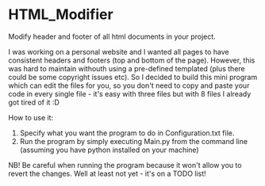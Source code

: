 # HTML_Modifier
Modify header and footer of all html documents in your project.

I was working on a personal website and I wanted all pages to have consistent headers and footers (top and bottom of the page). However, this was hard to maintain withouth using a pre-defined templated (plus there could be some copyright issues etc).
So I decided to build this mini program which can edit the files for you, so you don't need to copy and paste your code in every single file - it's easy with three files but with 8 files I already got tired of it :D

How to use it:
1) Specify what you want the program to do in Configuration.txt file.
2) Run the program by simply executing Main.py from the command line (assuming you have python installed on your machine)

NB! Be careful when running the program because it won't allow you to revert the changes. Well at least not yet - it's on a TODO list!
